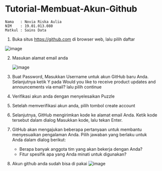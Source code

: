 # Tutorial-Membuat-Akun-Github
```
Nama   : Novia Riska Aulia
NIM    : 19.01.013.080
Matkul : Sains Data
```
1. Buka situs https://github.com di browser web, lalu pilih daftar
   
  ![image](https://user-images.githubusercontent.com/105399054/194692241-1191356c-f79d-4482-b869-213ef87ab9bc.png)

2. Masukan alamat email anda

   ![image](https://user-images.githubusercontent.com/105399054/194692040-96d341e0-b870-4b5d-b7aa-ce03ac4ee89d.png)

3. Buat Password, Masukkan Username untuk akun GitHub baru Anda. Selanjutnya ketik Y pada Would you like to receive product updates and announcements via email? lalu pilih continue
4. Verifikasi akun anda dengan menyelesaikan Puzzle
5. Setelah memverifikasi akun anda, pilih tombol create account
6. Selanjutnya, GitHub mengirimkan kode ke alamat email Anda. Ketik kode tersebut dalam dialog Masukkan kode, lalu tekan Enter.
7. GitHub akan mengajukan beberapa pertanyaan untuk membantu menyesuaikan pengalaman Anda. Pilih jawaban yang berlaku untuk Anda dalam dialog berikut:
      * Berapa banyak anggota tim yang akan bekerja dengan Anda?
      * Fitur spesifik apa yang Anda minati untuk digunakan?
8. Akun github anda sudah bisa di pakai 
    ![image](https://user-images.githubusercontent.com/105399054/194691865-e307bf2d-6039-4fe2-82cc-a39296dc089e.png)

